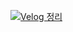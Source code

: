 [![Velog 정리](https://pink_board.vercel.app/api?name=lxn_ee.log=게시판_만들기)](https://github.com/lxxnee/pink_board)
